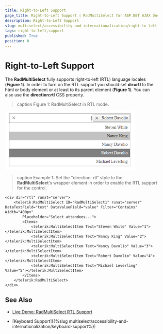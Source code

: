 ```yaml
---
title: Right-to-Left Support
page_title: Right-to-Left Support | RadMultiSelect for ASP.NET AJAX Documentation
description: Right-to-Left Support
slug: multiselect/accessibility-and-internationalization/right-to-left-support
tags: right-to-left,support
published: True
position: 0
---
```



# Right-to-Left Support

The **RadMultiSelect** fully supports right-to-left (RTL) language locales (**Figure 1**). In order to turn on the RTL support you should set **dir=rtl** to the html or body element or at least to its parent element (**Figure 1**).  You can also use the **direction:rtl** CSS property. 

>caption Figure 1: RadMultiSelect in RTL mode.

![RadMultiSelect-rtl](../images/multiselect-rtl.png)

>caption Example 1: Set the "direction: rtl" style to the **RadMultiSelect**'s wrapper element in order to enable the RTL support for the control.

````ASP.NET
<div dir="rtl" runat="server">
    <telerik:RadMultiSelect ID="RadMultiSelect1" runat="server" DataTextField="text" DataValueField="value" Filter="Contains" Width="400px"
        Placeholder="Select attendees...">
        <Items>
            <telerik:MultiSelectItem Text="Steven White" Value="1"></telerik:MultiSelectItem>
            <telerik:MultiSelectItem Text="Nancy King" Value="2"></telerik:MultiSelectItem>
            <telerik:MultiSelectItem Text="Nancy Davolio" Value="3"></telerik:MultiSelectItem>
            <telerik:MultiSelectItem Text="Robert Davolio" Value="4"></telerik:MultiSelectItem>
            <telerik:MultiSelectItem Text="Michael Leverling" Value="5"></telerik:MultiSelectItem>
        </Items>
    </telerik:RadMultiSelect>
</div>
````

## See Also

 * [Live Demo: RadMultiSelect RTL Support](http://demos.telerik.com/aspnet-ajax/multiselect/rtl/defaultcs.aspx)

 * [Keyboard Support]({%slug multiselect/accessibility-and-internationalization/keyboard-support%})
